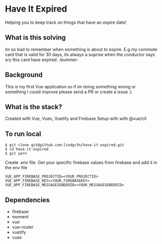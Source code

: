 # Have It Expired
Helping you to keep track on things that have an expire date!

## What is this solving
Im so bad to remember when something is about to expire.
E.g my commute card that is valid for 30 days, its always a suprise when the conductor says sry this card have expired. :bummer:

## Background
This is my first Vue application so if im doing something wrong or something I could improve please send a PR or create a issue :)

## What is the stack?
Created with Vue, Vuex, Vuetify and Firebase
Setup with with @vue/cli

## To run local
```
$ git clone git@github.com:lindgr3n/have-it-expired.git
$ cd have-it-expired
$ git yarn
```
Create .env file. Get your specific firebase values from firebase and add it in the env file
```
VUE_APP_FIREBASE_PROJECTID=<YOUR_PROJECTID>
VUE_APP_FIREBASE_KEY=<YOUR_FIREBASEKEY>
VUE_APP_FIREBASE_MESSAGESENDERID=<YOUR_MESSAGESENDERID>
```

## Dependencies
* firebase
* moment
* vue
* vue-router
* vuetify
* vuex